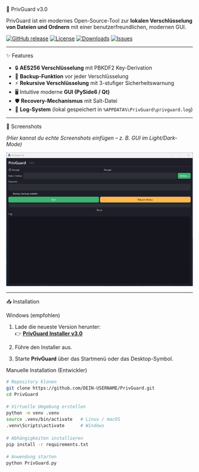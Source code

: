 🔐 PrivGuard v3.0

PrivGuard ist ein modernes Open-Source-Tool zur **lokalen Verschlüsselung von Dateien und Ordnern** mit einer benutzerfreundlichen, modernen GUI.

[![GitHub release](https://img.shields.io/github/v/release/Jaedini/PrivGuard?style=for-the-badge)](https://github.com/Jaedini/PrivGuard/releases)
[![License](https://img.shields.io/github/license/Jaedini/PrivGuard?style=for-the-badge)](LICENSE)
[![Downloads](https://img.shields.io/github/downloads/Jaedini/PrivGuard/total?style=for-the-badge)](https://github.com/Jaedini/PrivGuard/releases)
[![Issues](https://img.shields.io/github/issues/Jaedini/PrivGuard?style=for-the-badge)](https://github.com/Jaedini/PrivGuard/issues)

---

✨ Features

- 🔒 **AES256 Verschlüsselung** mit PBKDF2 Key-Derivation  
- 💾 **Backup-Funktion** vor jeder Verschlüsselung  
- ⚡ **Rekursive Verschlüsselung** mit 3-stufiger Sicherheitswarnung  
- 🖥️ Intuitive moderne **GUI (PySide6 / Qt)**  
- 🛡️ **Recovery-Mechanismus** mit Salt-Datei  
- 📜 **Log-System** (lokal gespeichert in `%APPDATA%\PrivGuard\privguard.log`)  

---

📸 Screenshots

*(Hier kannst du echte Screenshots einfügen – z. B. GUI im Light/Dark-Mode)*

<img src="assets/screenshot.png" width="600">

---

📥 Installation

Windows (empfohlen)

1. Lade die neueste Version herunter:  
   👉 [**PrivGuard Installer v3.0**](https://github.com/Jaedini/PrivGuard/releases/latest)

2. Führe den Installer aus.

3. Starte **PrivGuard** über das Startmenü oder das Desktop-Symbol.

Manuelle Installation (Entwickler)

```bash
# Repository klonen
git clone https://github.com/DEIN-USERNAME/PrivGuard.git
cd PrivGuard

# Virtuelle Umgebung erstellen
python -m venv .venv
source .venv/bin/activate   # Linux / macOS
.venv\Scripts\activate      # Windows

# Abhängigkeiten installieren
pip install -r requirements.txt

# Anwendung starten
python PrivGuard.py
